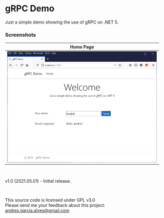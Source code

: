 # gRPC Demo

Just a simple demo showing the use of gRPC on .NET 5.

### Screenshots

| Home Page                        |
|----------------------------------|
| ![](resources/screenshot-01.png) |

&nbsp;

v1.0 (2021.05.01) - Initial release.  

&nbsp;

This source code is licensed under GPL v3.0  
Please send me your feedback about this project: andres.garcia.alves@gmail.com
